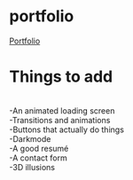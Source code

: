 # portfolio

<a href="https://zegerke.github.io/portfolio/home.html">Portfolio</a>


<h1> Things to add </h1>
<br>
-An animated loading screen
<br>
-Transitions and animations
<br>
-Buttons that actually do things
<br>
-Darkmode
<br>
-A good resumé
<br>
-A contact form
<br>
-3D illusions
